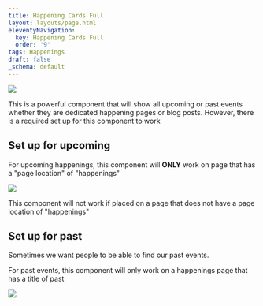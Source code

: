 ```yaml
---
title: Happening Cards Full
layout: layouts/page.html
eleventyNavigation:
  key: Happening Cards Full
  order: '9'
tags: Happenings
draft: false
_schema: default
---
```

![](/assets/images/uploads/image-66.png)

This is a powerful component that will show all upcoming or past events whether they are dedicated happening pages or blog posts. However, there is a required set up for this component to work

## Set up for upcoming

For upcoming happenings, this component will **ONLY** work on page that has a "page location" of "happenings"

![](/assets/images/uploads/image-68.png)

This component will not work if placed on a page that does not have a page location of "happenings"

## Set up for past

Sometimes we want people to be able to find our past events.

For past events, this component will only work on a happenings page that has a title of past

![](/assets/images/uploads/image-70.png)
